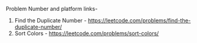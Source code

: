 Problem Number and platform links-
1. Find the Duplicate Number - https://leetcode.com/problems/find-the-duplicate-number/ 
2. Sort Colors - https://leetcode.com/problems/sort-colors/

